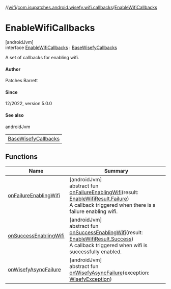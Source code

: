 //[wifi](../../../index.md)/[com.isupatches.android.wisefy.wifi.callbacks](../index.md)/[EnableWifiCallbacks](index.md)

# EnableWifiCallbacks

[androidJvm]\
interface [EnableWifiCallbacks](index.md) : [BaseWisefyCallbacks](../../../../core/core/com.isupatches.android.wisefy.core.base/-base-wisefy-callbacks/index.md)

A set of callbacks for enabling wifi.

#### Author

Patches Barrett

#### Since

12/2022, version 5.0.0

#### See also

androidJvm

| |
|---|
| [BaseWisefyCallbacks](../../../../core/core/com.isupatches.android.wisefy.core.base/-base-wisefy-callbacks/index.md) |

## Functions

| Name | Summary |
|---|---|
| [onFailureEnablingWifi](on-failure-enabling-wifi.md) | [androidJvm]<br>abstract fun [onFailureEnablingWifi](on-failure-enabling-wifi.md)(result: [EnableWifiResult.Failure](../../com.isupatches.android.wisefy.wifi.entities/-enable-wifi-result/-failure/index.md))<br>A callback triggered when there is a failure enabling wifi. |
| [onSuccessEnablingWifi](on-success-enabling-wifi.md) | [androidJvm]<br>abstract fun [onSuccessEnablingWifi](on-success-enabling-wifi.md)(result: [EnableWifiResult.Success](../../com.isupatches.android.wisefy.wifi.entities/-enable-wifi-result/-success/index.md))<br>A callback triggered when wifi is successfully enabled. |
| [onWisefyAsyncFailure](../-is-wifi-enabled-callbacks/index.md#-2014443064%2FFunctions%2F-1859834656) | [androidJvm]<br>abstract fun [onWisefyAsyncFailure](../-is-wifi-enabled-callbacks/index.md#-2014443064%2FFunctions%2F-1859834656)(exception: [WisefyException](../../../../core/core/com.isupatches.android.wisefy.core.exceptions/-wisefy-exception/index.md)) |
